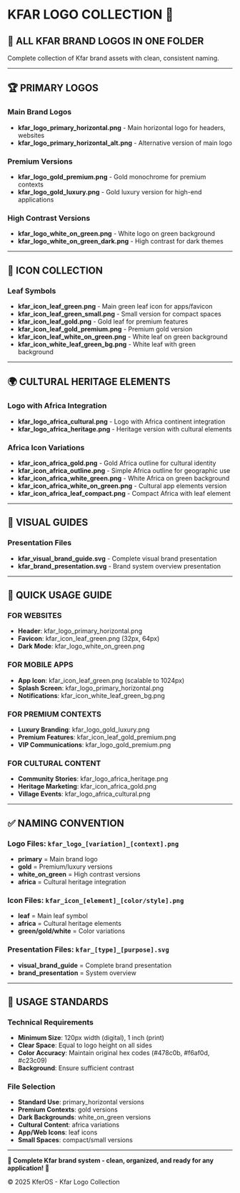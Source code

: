 # KFAR LOGO COLLECTION 🌿

## 📁 **ALL KFAR BRAND LOGOS IN ONE FOLDER**

Complete collection of Kfar brand assets with clean, consistent naming.

---

## 🏆 **PRIMARY LOGOS**

### **Main Brand Logos**
- **kfar_logo_primary_horizontal.png** - Main horizontal logo for headers, websites
- **kfar_logo_primary_horizontal_alt.png** - Alternative version of main logo

### **Premium Versions**
- **kfar_logo_gold_premium.png** - Gold monochrome for premium contexts
- **kfar_logo_gold_luxury.png** - Gold luxury version for high-end applications

### **High Contrast Versions**
- **kfar_logo_white_on_green.png** - White logo on green background
- **kfar_logo_white_on_green_dark.png** - High contrast for dark themes

---

## 🔶 **ICON COLLECTION**

### **Leaf Symbols**
- **kfar_icon_leaf_green.png** - Main green leaf icon for apps/favicon
- **kfar_icon_leaf_green_small.png** - Small version for compact spaces
- **kfar_icon_leaf_gold.png** - Gold leaf for premium features
- **kfar_icon_leaf_gold_premium.png** - Premium gold version
- **kfar_icon_leaf_white_on_green.png** - White leaf on green background
- **kfar_icon_white_leaf_green_bg.png** - White leaf with green background

---

## 🌍 **CULTURAL HERITAGE ELEMENTS**

### **Logo with Africa Integration**
- **kfar_logo_africa_cultural.png** - Logo with Africa continent integration
- **kfar_logo_africa_heritage.png** - Heritage version with cultural elements

### **Africa Icon Variations**
- **kfar_icon_africa_gold.png** - Gold Africa outline for cultural identity
- **kfar_icon_africa_outline.png** - Simple Africa outline for geographic use
- **kfar_icon_africa_white_green.png** - White Africa on green background
- **kfar_icon_africa_white_on_green.png** - Cultural app elements version
- **kfar_icon_africa_leaf_compact.png** - Compact Africa with leaf element

---

## 🎨 **VISUAL GUIDES**

### **Presentation Files**
- **kfar_visual_brand_guide.svg** - Complete visual brand presentation
- **kfar_brand_presentation.svg** - Brand system overview presentation

---

## 📱 **QUICK USAGE GUIDE**

### **FOR WEBSITES**
- **Header**: kfar_logo_primary_horizontal.png
- **Favicon**: kfar_icon_leaf_green.png (32px, 64px)
- **Dark Mode**: kfar_logo_white_on_green.png

### **FOR MOBILE APPS**
- **App Icon**: kfar_icon_leaf_green.png (scalable to 1024px)
- **Splash Screen**: kfar_logo_primary_horizontal.png
- **Notifications**: kfar_icon_white_leaf_green_bg.png

### **FOR PREMIUM CONTEXTS**
- **Luxury Branding**: kfar_logo_gold_luxury.png
- **Premium Features**: kfar_icon_leaf_gold_premium.png
- **VIP Communications**: kfar_logo_gold_premium.png

### **FOR CULTURAL CONTENT**
- **Community Stories**: kfar_logo_africa_heritage.png
- **Heritage Marketing**: kfar_icon_africa_gold.png
- **Village Events**: kfar_logo_africa_cultural.png

---

## ✅ **NAMING CONVENTION**

### **Logo Files**: `kfar_logo_[variation]_[context].png`
- **primary** = Main brand logo
- **gold** = Premium/luxury versions
- **white_on_green** = High contrast versions
- **africa** = Cultural heritage integration

### **Icon Files**: `kfar_icon_[element]_[color/style].png`
- **leaf** = Main leaf symbol
- **africa** = Cultural heritage elements
- **green/gold/white** = Color variations

### **Presentation Files**: `kfar_[type]_[purpose].svg`
- **visual_brand_guide** = Complete brand presentation
- **brand_presentation** = System overview

---

## 🎯 **USAGE STANDARDS**

### **Technical Requirements**
- **Minimum Size**: 120px width (digital), 1 inch (print)
- **Clear Space**: Equal to logo height on all sides
- **Color Accuracy**: Maintain original hex codes (#478c0b, #f6af0d, #c23c09)
- **Background**: Ensure sufficient contrast

### **File Selection**
- **Standard Use**: primary_horizontal versions
- **Premium Contexts**: gold versions
- **Dark Backgrounds**: white_on_green versions
- **Cultural Content**: africa variations
- **App/Web Icons**: leaf icons
- **Small Spaces**: compact/small versions

---

**🌿 Complete Kfar brand system - clean, organized, and ready for any application! 🌿**

© 2025 KferOS - Kfar Logo Collection